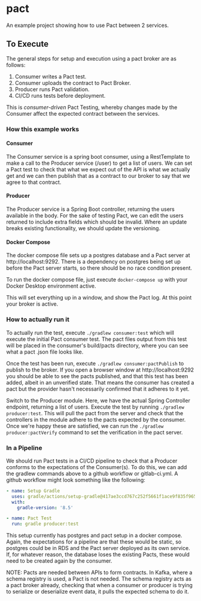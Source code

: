 # pact
An example project showing how to use Pact between 2 services.

## To Execute ##

The general steps for setup and execution using a pact broker are as follows:

1. Consumer writes a Pact test. 
2. Consumer uploads the contract to Pact Broker. 
3. Producer runs Pact validation. 
4. CI/CD runs tests before deployment.

This is *consumer-driven* Pact Testing, whereby changes made by the Consumer affect the expected
contract between the services.

### How this example works ###
#### Consumer ####
The Consumer service is a spring boot consumer, using a RestTemplate to make a call to the Producer
service (/user) to get a list of users. We can set a Pact test to check that what we expect out of the 
API is what we actually get and we can then publish that as a contract to our broker to say that we agree 
to that contract.

#### Producer ####
The Producer service is a Spring Boot controller, returning the users available in the body. For the sake of
testing Pact, we can edit the users returned to include extra fields which should be invalid.
Where an update breaks existing functionality, we should update the versioning.


#### Docker Compose ####
The docker compose file sets up a postgres database and a Pact server at http://localhost:9292. There is a dependency
on postgres being set up before the Pact server starts, so there should be no race condition present.

To run the docker compose file, just execute `docker-compose up` with your Docker Desktop environment active.

This will set everything up in a window, and show the Pact log. At this point your broker is active.


### How to actually run it ###

To actually run the test, execute `./gradlew consumer:test` which will execute the initial Pact consumer test. The
pact files output from this test will be placed in the consumer's build/pacts directory, where you can see what a pact
.json file looks like.

Once the test has been run, execute `./gradlew consumer:pactPublish` to publish to the broker. If you open a browser
window at http://localhost:9292 you should be able to see the pacts published, and that this test has been added, albeit
in an unverified state. That means the consumer has created a pact but the provider hasn't necessarily confirmed that it
adheres to it yet.

Switch to the Producer module. Here, we have the actual Spring Controller endpoint, returning a list of users. Execute
the test by running `./gradlew producer:test`. This will pull the pact from the server and check that the controllers in
the module adhere to the pacts expected by the consumer. Once we're happy these are satisfied, we can run the
`./gradlew producer:pactVerify` command to set the verification in the pact server.

### In a Pipeline ###
We should run Pact tests in a CI/CD pipeline to check that a Producer conforms to the expectations of the Consumer(s). To
do this, we can add the gradlew commands above to a github workflow or gitlab-ci.yml. A github workflow might look something
like the following:

```yml
- name: Setup Gradle
  uses: gradle/actions/setup-gradle@417ae3ccd767c252f5661f1ace9f835f9654f2b5 # v3.1.0
  with:
    gradle-version: '8.5'

- name: Pact Test
  run: gradle producer:test
```

This setup currently has postgres and pact setup in a docker compose. Again, the expectations for a pipeline are that these
would be static, so postgres could be in RDS and the Pact server deployed as its own service. If, for whatever reason, the
database loses the existing Pacts, these would need to be created again by the consumer.

NOTE: Pacts are needed between APIs to form contracts. In Kafka, where a schema registry is used, a Pact is not needed. The schema
registry acts as a pact broker already, checking that when a consumer or producer is trying to serialize or deserialize event
data, it pulls the expected schema to do it.